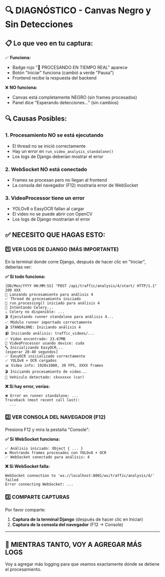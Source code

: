 # 🔍 DIAGNÓSTICO - Canvas Negro y Sin Detecciones

## 📋 Lo que veo en tu captura:

✅ **Funciona:**
- Badge rojo "🔴 PROCESANDO EN TIEMPO REAL" aparece
- Botón "Iniciar" funciona (cambió a verde "Pausa")
- Frontend recibe la respuesta del backend

❌ **NO funciona:**
- Canvas está completamente NEGRO (sin frames procesados)
- Panel dice "Esperando detecciones..." (sin cambios)

## 🔍 Causas Posibles:

### 1. **Procesamiento NO se está ejecutando**
- El thread no se inició correctamente
- Hay un error en `run_video_analysis_standalone()`
- Los logs de Django deberían mostrar el error

### 2. **WebSocket NO está conectado**
- Frames se procesan pero no llegan al frontend
- La consola del navegador (F12) mostraría error de WebSocket

### 3. **VideoProcessor tiene un error**
- YOLOv8 o EasyOCR fallan al cargar
- El video no se puede abrir con OpenCV
- Los logs de Django mostrarían el error

## ✅ NECESITO QUE HAGAS ESTO:

### 1️⃣ **VER LOGS DE DJANGO** (MÁS IMPORTANTE)

En la terminal donde corre Django, después de hacer clic en "Iniciar", deberías ver:

**✅ Si todo funciona:**
```
[DD/Mon/YYYY HH:MM:SS] "POST /api/traffic/analysis/4/start/ HTTP/1.1" 200 XXX
🚀 Lanzando procesamiento para análisis 4
✅ Thread de procesamiento iniciado
🔄 run_processing() iniciado para análisis 4
🚀 Intentando Celery...
⚠️ Celery no disponible: ...
🎬 Ejecutando runner standalone para análisis 4...
✅ Módulo runner importado correctamente
🎬 STANDALONE: Iniciando análisis 4
📹 Iniciando análisis: traffic_videos/...
✅ Video encontrado: 23.67MB
🚀 VideoProcessor usando device: cuda
🔤 Inicializando EasyOCR...
[esperar 20-40 segundos]
✅ EasyOCR inicializado correctamente
✅ YOLOv8 + OCR cargados
📊 Video info: 1920x1080, 30 FPS, XXXX frames
🎬 Iniciando procesamiento de video...
🚗 Vehículo detectado: ckxxxxxx (car)
```

**❌ Si hay error, verías:**
```
❌ Error en runner standalone: ...
Traceback (most recent call last):
  ...
```

### 2️⃣ **VER CONSOLA DEL NAVEGADOR (F12)**

Presiona F12 y mira la pestaña "Console":

**✅ Si WebSocket funciona:**
```
✅ Análisis iniciado: Object { ... }
▶️ Mostrando frames procesados con YOLOv8 + OCR
✅ WebSocket conectado para análisis: 4
```

**❌ Si WebSocket falla:**
```
WebSocket connection to 'ws://localhost:8001/ws/traffic/analysis/4/' failed
Error connecting WebSocket: ...
```

### 3️⃣ **COMPARTE CAPTURAS**

Por favor comparte:
1. **Captura de la terminal Django** (después de hacer clic en Iniciar)
2. **Captura de la consola del navegador** (F12 → Console)

---

## 🔧 MIENTRAS TANTO, VOY A AGREGAR MÁS LOGS

Voy a agregar más logging para que veamos exactamente dónde se detiene el procesamiento.
